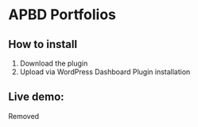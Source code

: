 # APBD Portfolios
## How to install
1. Download the plugin
2. Upload via WordPress Dashboard Plugin installation

## Live demo:
Removed
